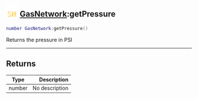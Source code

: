 ## <img src="../../.gitbook/assets/shared.png" width="32" height="32" /> [GasNetwork](../gasnetwork/README.md):getPressure

```lua
number GasNetwork:getPressure()
```

Returns the pressure in PSI

-----------------
## Returns

| Type   | Description |
| ------ | ----------: |
| number | No description |
